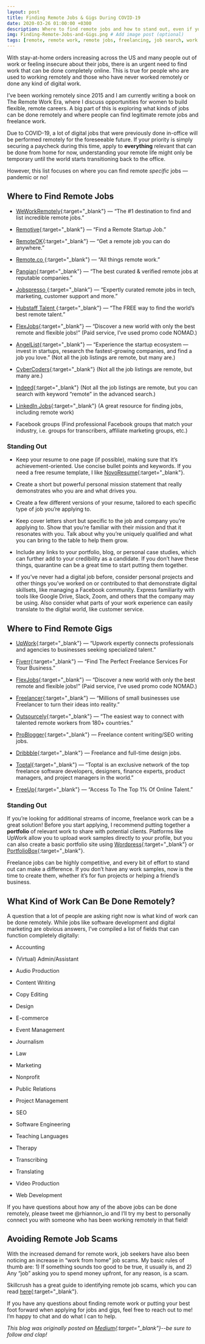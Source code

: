 ```yaml
---
layout: post
title: Finding Remote Jobs & Gigs During COVID-19
date: 2020-03-26 01:00:00 +0300
description: Where to find remote jobs and how to stand out, even if you've never had a digital job before. # Add post description (optional)
img: Finding-Remote-Jobs-and-Gigs.png # Add image post (optional)
tags: [remote, remote work, remote jobs, freelancing, job search, work from home, COVID19] # add tag
---
```

With stay-at-home orders increasing across the US and many people out of work or feeling insecure about their jobs, there is an urgent need to find work that can be done completely online. This is true for people who are used to working remotely and those who have never worked remotely or done any kind of digital work.

I’ve been working remotely since 2015 and I am currently writing a book on The Remote Work Era, where I discuss opportunities for women to build flexible, remote careers. A big part of this is exploring what kinds of jobs can be done remotely and where people can find legitimate remote jobs and freelance work.

Due to COVID-19, a lot of digital jobs that were previously done in-office will be performed remotely for the foreseeable future. If your priority is simply securing a paycheck during this time, apply to **everything** relevant that can be done from home for now, understanding your remote life might only be temporary until the world starts transitioning back to the office.

However, this list focuses on where you can find remote *specific* jobs — pandemic or no!

## Where to Find Remote Jobs

* [WeWorkRemotely](https://weworkremotely.com/){:target="_blank"} — “The #1 destination to find and list incredible remote jobs.”

* [Remotive](https://remotive.io/){:target="_blank"} — “Find a Remote Startup Job.”

* [RemoteOK](https://remoteok.io/){:target="_blank"} — “Get a remote job you can do anywhere.”

* [Remote.co ](https://remote.co/remote-jobs/){:target="_blank"} — “All things remote work.”

* [Pangian](https://pangian.com/){:target="_blank"} — “The best curated & verified remote jobs at reputable companies.”

* [Jobspresso ](https://jobspresso.co/){:target="_blank"} — “Expertly curated remote jobs in tech, marketing, customer support and more.”

* [Hubstaff Talent ](https://talent.hubstaff.com/){:target="_blank"} — “The FREE way to find the world’s best remote talent.”

* [FlexJobs](https://www.flexjobs.com/){:target="_blank"} — “Discover a new world with only the best remote and flexible jobs!” (Paid service, I’ve used promo code NOMAD.)

* [AngelList](https://angel.co/jobs){:target="_blank"} — “Experience the startup ecosystem — invest in startups, research the fastest-growing companies, and find a job you love.” (Not all the job listings are remote, but many are.)

* [CyberCoders](https://www.cybercoders.com/jobs/){:target="_blank"} (Not all the job listings are remote, but many are.)

* [Indeed](https://www.indeed.com/){:target="_blank"} (Not all the job listings are remote, but you can search with keyword “remote” in the advanced search.)

* [LinkedIn Jobs](https://www.linkedin.com/jobs/){:target="_blank"} (A great resource for finding jobs, including remote work)

* Facebook groups (Find professional Facebook groups that match your industry, i.e. groups for transcribers, affiliate marketing groups, etc.)

### Standing Out

* Keep your resume to one page (if possible), making sure that it’s achievement-oriented. Use concise bullet points and keywords. If you need a free resume template, I like [NovoResume](https://novoresume.com/resume-templates){:target="_blank"}.

* Create a short but powerful personal mission statement that really demonstrates who you are and what drives you.

* Create a few different versions of your resume, tailored to each specific type of job you’re applying to.

* Keep cover letters short but specific to the job and company you’re applying to. Show that you’re familiar with their mission and that it resonates with you. Talk about why you’re uniquely qualified and what you can bring to the table to help them grow.

* Include any links to your portfolio, blog, or personal case studies, which can further add to your credibility as a candidate. If you don’t have these things, quarantine can be a great time to start putting them together.

* If you’ve never had a digital job before, consider personal projects and other things you’ve worked on or contributed to that demonstrate digital skillsets, like managing a Facebook community. Express familiarity with tools like Google Drive, Slack, Zoom, and others that the company may be using. Also consider what parts of your work experience can easily translate to the digital world, like customer service.

## Where to Find Remote Gigs

* [UpWork](https://www.upwork.com/){:target="_blank"} — “Upwork expertly connects professionals and agencies to businesses seeking specialized talent.”

* [Fiverr](https://www.fiverr.com/){:target="_blank"} — “Find The Perfect Freelance Services For Your Business.”

* [FlexJobs](https://www.flexjobs.com/){:target="_blank"} — “Discover a new world with only the best remote and flexible jobs!” (Paid service, I’ve used promo code NOMAD.)

* [Freelancer](https://www.freelancer.com/){:target="_blank"} — “Millions of small businesses use Freelancer to turn their ideas into reality.”

* [Outsourcely](https://www.outsourcely.com/){:target="_blank"} — “The easiest way to connect with talented remote workers from 180+ countries.”

* [ProBlogger](https://problogger.com/jobs/){:target="_blank"} — Freelance content writing/SEO writing jobs.

* [Dribbble](https://dribbble.com/jobs){:target="_blank"} — Freelance and full-time design jobs.

* [Toptal](https://www.toptal.com/){:target="_blank"} — “Toptal is an exclusive network of the top freelance software developers, designers, finance experts, product managers, and project managers in the world.”

* [FreeUp](https://freeup.net/){:target="_blank"} — “Access To The Top 1% Of Online Talent.”

### Standing Out

If you’re looking for additional streams of income, freelance work can be a great solution! Before you start applying, I recommend putting together a **portfolio** of relevant work to share with potential clients. Platforms like UpWork allow you to upload work samples directly to your profile, but you can also create a basic portfolio site using [Wordpress](https://themeisle.com/blog/portfolio-site-on-wordpress/){:target="_blank"} or [PortfolioBox](https://www.portfoliobox.net/){:target="_blank"}.

Freelance jobs can be highly competitive, and every bit of effort to stand out can make a difference. If you don’t have any work samples, now is the time to create them, whether it’s for fun projects or helping a friend’s business.

## What Kind of Work Can Be Done Remotely?

A question that a lot of people are asking right now is what kind of work can be done remotely. While jobs like software development and digital marketing are obvious answers, I’ve compiled a list of fields that can function completely digitally:

* Accounting

* (Virtual) Admin/Assistant

* Audio Production

* Content Writing

* Copy Editing

* Design

* E-commerce

* Event Management

* Journalism

* Law

* Marketing

* Nonprofit

* Public Relations

* Project Management

* SEO

* Software Engineering

* Teaching Languages

* Therapy

* Transcribing

* Translating

* Video Production

* Web Development

If you have questions about how any of the above jobs can be done remotely, please tweet me @rhiannon_io and I’ll try my best to personally connect you with someone who has been working remotely in that field!

## Avoiding Remote Job Scams

With the increased demand for remote work, job seekers have also been noticing an increase in “work from home” job scams. My basic rules of thumb are: 1) If something sounds too good to be true, it usually is, and 2) Any “job” asking you to spend money upfront, for any reason, is a scam.

Skillcrush has a great guide to identifying remote job scams, which you can read [here](https://skillcrush.com/blog/how-to-tell-if-a-remote-job-is-legit/){:target="_blank"}.

If you have any questions about finding remote work or putting your best foot forward when applying for jobs and gigs, feel free to reach out to me! I’m happy to chat and do what I can to help.

*This blog was originally posted on [Medium](https://medium.com/@rhiannonpayne/finding-remote-jobs-gigs-during-covid19-6f19cb98c656){:target="_blank"}--be sure to follow and clap!*
